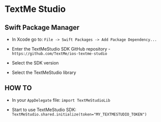 # TextMe Studio

## Swift Package Manager
- In Xcode go to: ```File -> Swift Packages -> Add Package Dependency...```

- Enter the TextMeStudio SDK GitHub repository - ```https://github.com/TextMe/ios-textme-studio```

- Select the SDK version

- Select the TextMeStudio library


## HOW TO
- In your ```AppDelegate``` file:
```import TextMeStudioLib```

- Start to use TextMeStudio SDK: 
```TextMeStudio.shared.initialize(token="MY_TEXTMESTUDIO_TOKEN") ```
